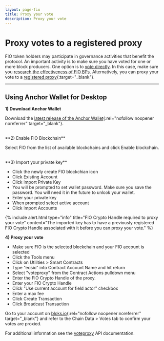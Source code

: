 ```yaml
---
layout: page-fio
title: Proxy your vote
description: Proxy your vote
---
```


# Proxy votes to a registered proxy

FIO token holders may participate in governance activities that benefit the protocol. An important activity is to make sure you have voted for one or more block producers. One option is to [vote directly]({{site.baseurl}}/docs/fio-protocol/voting). In this case, make sure you [research the effectiveness of FIO BPs]({{site.baseurl}}/docs/bp/). Alternatively, you can proxy your vote to a [registered proxy](https://fio.bloks.io/#proxies){:target="_blank"}. 

---
## Using Anchor Wallet for Desktop

**1) Download Anchor Wallet**

Download the [latest release of the Anchor Wallet](https://greymass.com/en/anchor/){:rel="nofollow noopener noreferrer" target="_blank"}.

<br>
**2) Enable FIO Blockchain**

Select FIO from the list of available blockchains and click Enable blockchain.

<br>
**3) Import your private key**

* Click the newly create FIO blockchian icon
* Click Existing Account
* Click Import Private Key
* You will be prompted to set wallet password. Make sure you save the password. You will need it in the future to unlcok your wallet.
* Enter your private key
* When prompted select active account
* Click Import Accounts

{% include alert.html type="info" title="FIO Crypto Handle required to proxy your vote"  content="The imported key has to have a previously registered FIO Crypto Handle associated with it before you can proxy your vote." %}

**4) Proxy your vote**

* Make sure FIO is the selected blockchain and your FIO account is selected
* Click the Tools menu
* Click on Utilities > Smart Contracts
* Type "eosio" into Contract Account Name and hit return
* Select "voteproxy" from the Contract Actions pulldown menu
* Enter the FIO Crypto Handle of the proxy.
* Enter your FIO Crypto Handle
* Click "Use current account for field actor" checkbox
* Enter a max fee
* Click Create Transaction
* Click Broadcast Transaction

Go to your account on [bloks.io](https://fio.bloks.io/){:rel="nofollow noopener noreferrer" target="_blank"} and refer to the Chain Data > Votes tab to confirm your votes are proxied.

For additional information see the [voteproxy]({{site.baseurl}}/pages/api/fio-api/#options-voteproxy) API documentation.